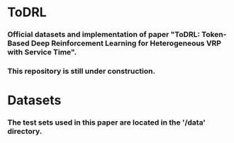 # ToDRL
### Official datasets and implementation of paper "ToDRL: Token-Based Deep Reinforcement Learning for Heterogeneous VRP with Service Time".
### This repository is still under construction. 
# Datasets
### The test sets used in this paper are located in the '/data' directory.


